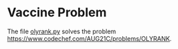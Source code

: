 # Vaccine Problem

The file [olyrank.py](olyrank.py) solves the problem https://www.codechef.com/AUG21C/problems/OLYRANK.
